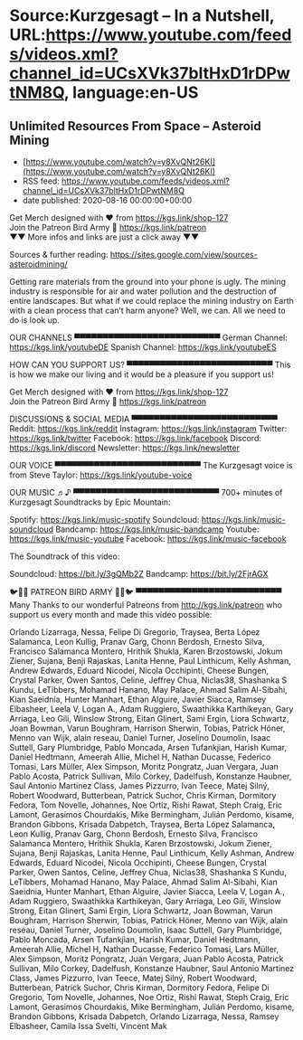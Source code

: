 # Source:Kurzgesagt – In a Nutshell, URL:https://www.youtube.com/feeds/videos.xml?channel_id=UCsXVk37bltHxD1rDPwtNM8Q, language:en-US

## Unlimited Resources From Space – Asteroid Mining
 - [https://www.youtube.com/watch?v=y8XvQNt26KI](https://www.youtube.com/watch?v=y8XvQNt26KI)
 - RSS feed: https://www.youtube.com/feeds/videos.xml?channel_id=UCsXVk37bltHxD1rDPwtNM8Q
 - date published: 2020-08-16 00:00:00+00:00

Get Merch designed with ❤ from https://kgs.link/shop-127  
Join the Patreon Bird Army 🐧 https://kgs.link/patreon  
▼▼ More infos and links are just a click away ▼▼

Sources & further reading: 
https://sites.google.com/view/sources-asteroidmining/
 
Getting rare materials from the ground into your phone is ugly. The mining industry is responsible for air and water pollution and the destruction of entire landscapes. But what if we could replace the mining industry on Earth with a clean process that can’t harm anyone? Well, we can. All we need to do is look up.


OUR CHANNELS
▀▀▀▀▀▀▀▀▀▀▀▀▀▀▀▀▀▀▀▀▀▀▀▀▀▀
German Channel: https://kgs.link/youtubeDE
Spanish Channel: https://kgs.link/youtubeES


HOW CAN YOU SUPPORT US?
▀▀▀▀▀▀▀▀▀▀▀▀▀▀▀▀▀▀▀▀▀▀▀▀▀▀
This is how we make our living and it would be a pleasure if you support us!

Get Merch designed with ❤ from https://kgs.link/shop-127  
Join the Patreon Bird Army 🐧 https://kgs.link/patreon  


DISCUSSIONS & SOCIAL MEDIA
▀▀▀▀▀▀▀▀▀▀▀▀▀▀▀▀▀▀▀▀▀▀▀▀▀▀
Reddit:            https://kgs.link/reddit
Instagram:     https://kgs.link/instagram
Twitter:           https://kgs.link/twitter
Facebook:      https://kgs.link/facebook
Discord:          https://kgs.link/discord
Newsletter:    https://kgs.link/newsletter


OUR VOICE
▀▀▀▀▀▀▀▀▀▀▀▀▀▀▀▀▀▀▀▀▀▀▀▀▀▀
The Kurzgesagt voice is from 
Steve Taylor:  https://kgs.link/youtube-voice


OUR MUSIC ♬♪
▀▀▀▀▀▀▀▀▀▀▀▀▀▀▀▀▀▀▀▀▀▀▀▀▀▀
700+ minutes of Kurzgesagt Soundtracks by Epic Mountain:

Spotify:            https://kgs.link/music-spotify
Soundcloud:   https://kgs.link/music-soundcloud
Bandcamp:     https://kgs.link/music-bandcamp
Youtube:          https://kgs.link/music-youtube
Facebook:       https://kgs.link/music-facebook

The Soundtrack of this video:

Soundcloud:   https://bit.ly/3gQMb2Z
Bandcamp:     https://bit.ly/2FjrAGX 

🐦🐧🐤 PATREON BIRD ARMY 🐤🐧🐦
▀▀▀▀▀▀▀▀▀▀▀▀▀▀▀▀▀▀▀▀▀▀▀▀▀▀
Many Thanks to our wonderful Patreons from http://kgs.link/patreon who support us every month and made this video possible:

Orlando Lizarraga, Nessa, Felipe Di Gregorio, Traysea, Berta López Salamanca, Leon Kullig, Pranav Garg, Chonn Berdosh, Ernesto Silva, Francisco Salamanca Montero, Hrithik Shukla, Karen Brzostowski, Jokum Ziener, Sujana, Benji Rajaskas, Lanita Henne, Paul Linthicum, Kelly Ashman, Andrew Edwards, Eduard Nicodei, Nicola Occhipinti, Cheese Bungen, Crystal Parker, Owen Santos, Celine, Jeffrey Chua, Niclas38, Shashanka S Kundu, LeTibbers, Mohamad Hanano, May Palace, Ahmad Salim Al-Sibahi, Kian Saeidnia, Hunter Manhart, Ethan Alguire, Javier Siacca, Ramsey Elbasheer, Leela V, Logan A., Adam Ruggiero, Swaathikka Karthikeyan, Gary Arriaga, Leo Gili, Winslow Strong, Eitan Glinert, Sami Ergin, Liora Schwartz, Joan Bowman, Varun Boughram, Harrison Sherwin, Tobias, Patrick Höner, Menno van Wijk, alain reseau, Daniel Turner, Joselino Doumolin, Isaac Suttell, Gary Plumbridge, Pablo Moncada, Arsen Tufankjian, Harish Kumar, Daniel Hedtmann, Ameerah Allie, Michel H, Nathan Ducasse, Federico Tomasi, Lars Müller, Alex Simpson, Moritz Pongratz, Juan Vergara, Juan Pablo Acosta, Patrick Sullivan, Milo Corkey, Dadelfush, Konstanze Haubner, Saul Antonio Martinez Class, James Pizzurro, Ivan Teece, Matej Silný, Robert Woodward, Butterbean, Patrick Suchor, Chris Kirman, Dormitory Fedora, Tom Novelle, Johannes, Noe Ortiz, Rishi Rawat, Steph Craig, Eric Lamont, Gerasimos Chourdakis, Mike Bermingham, Julián Perdomo, kisame, Brandon Gibbons, Krisada Dabpetch, Traysea, Berta López Salamanca, Leon Kullig, Pranav Garg, Chonn Berdosh, Ernesto Silva, Francisco Salamanca Montero, Hrithik Shukla, Karen Brzostowski, Jokum Ziener, Sujana, Benji Rajaskas, Lanita Henne, Paul Linthicum, Kelly Ashman, Andrew Edwards, Eduard Nicodei, Nicola Occhipinti, Cheese Bungen, Crystal Parker, Owen Santos, Celine, Jeffrey Chua, Niclas38, Shashanka S Kundu, LeTibbers, Mohamad Hanano, May Palace, Ahmad Salim Al-Sibahi, Kian Saeidnia, Hunter Manhart, Ethan Alguire, Javier Siacca, Leela V, Logan A., Adam Ruggiero, Swaathikka Karthikeyan, Gary Arriaga, Leo Gili, Winslow Strong, Eitan Glinert, Sami Ergin, Liora Schwartz, Joan Bowman, Varun Boughram, Harrison Sherwin, Tobias, Patrick Höner, Menno van Wijk, alain reseau, Daniel Turner, Joselino Doumolin, Isaac Suttell, Gary Plumbridge, Pablo Moncada, Arsen Tufankjian, Harish Kumar, Daniel Hedtmann, Ameerah Allie, Michel H, Nathan Ducasse, Federico Tomasi, Lars Müller, Alex Simpson, Moritz Pongratz, Juan Vergara, Juan Pablo Acosta, Patrick Sullivan, Milo Corkey, Dadelfush, Konstanze Haubner, Saul Antonio Martinez Class, James Pizzurro, Ivan Teece, Matej Silný, Robert Woodward, Butterbean, Patrick Suchor, Chris Kirman, Dormitory Fedora, Felipe Di Gregorio, Tom Novelle, Johannes, Noe Ortiz, Rishi Rawat, Steph Craig, Eric Lamont, Gerasimos Chourdakis, Mike Bermingham, Julián Perdomo, kisame, Brandon Gibbons, Krisada Dabpetch, Orlando Lizarraga, Nessa, Ramsey Elbasheer, Camila Issa Svelti, Vincent Mak


